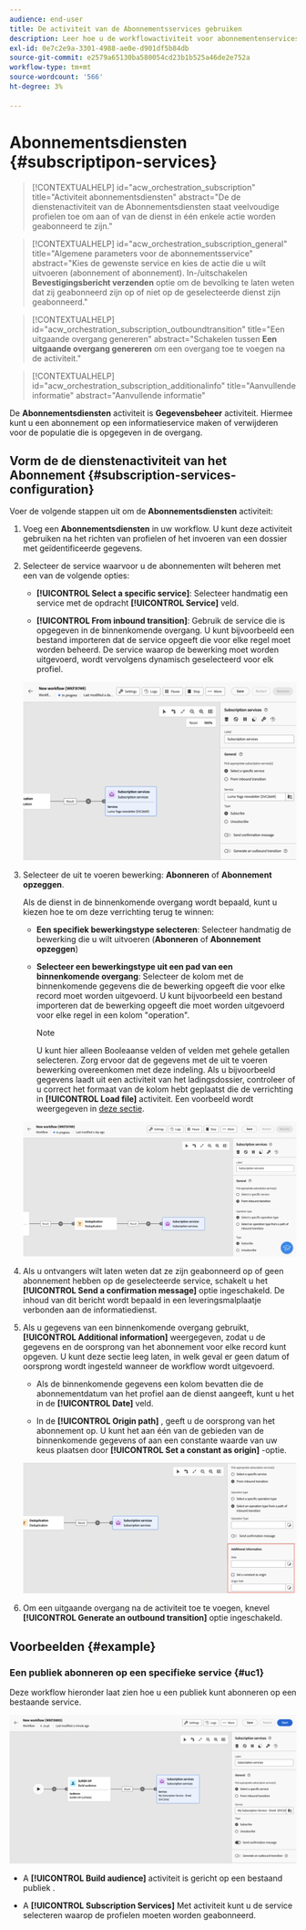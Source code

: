 ```yaml
---
audience: end-user
title: De activiteit van de Abonnementsservices gebruiken
description: Leer hoe u de workflowactiviteit voor abonnementenservices gebruikt
exl-id: 0e7c2e9a-3301-4988-ae0e-d901df5b84db
source-git-commit: e2579a65130ba580054cd23b1b525a46de2e752a
workflow-type: tm+mt
source-wordcount: '566'
ht-degree: 3%

---
```


# Abonnementsdiensten {#subscriptipon-services}

>[!CONTEXTUALHELP]
>id="acw_orchestration_subscription"
>title="Activiteit abonnementsdiensten"
>abstract="De de dienstenactiviteit van de Abonnementsdiensten staat veelvoudige profielen toe om aan of van de dienst in één enkele actie worden geabonneerd te zijn."

>[!CONTEXTUALHELP]
>id="acw_orchestration_subscription_general"
>title="Algemene parameters voor de abonnementsservice"
>abstract="Kies de gewenste service en kies de actie die u wilt uitvoeren (abonnement of abonnement). In-/uitschakelen **Bevestigingsbericht verzenden** optie om de bevolking te laten weten dat zij geabonneerd zijn op of niet op de geselecteerde dienst zijn geabonneerd."

>[!CONTEXTUALHELP]
>id="acw_orchestration_subscription_outboundtransition"
>title="Een uitgaande overgang genereren"
>abstract="Schakelen tussen **Een uitgaande overgang genereren** om een overgang toe te voegen na de activiteit."

>[!CONTEXTUALHELP]
>id="acw_orchestration_subscription_additionalinfo"
>title="Aanvullende informatie"
>abstract="Aanvullende informatie"

De **Abonnementsdiensten** activiteit is **Gegevensbeheer** activiteit. Hiermee kunt u een abonnement op een informatieservice maken of verwijderen voor de populatie die is opgegeven in de overgang.

## Vorm de de dienstenactiviteit van het Abonnement {#subscription-services-configuration}

Voer de volgende stappen uit om de **Abonnementsdiensten** activiteit:

1. Voeg een **Abonnementsdiensten** in uw workflow. U kunt deze activiteit gebruiken na het richten van profielen of het invoeren van een dossier met geïdentificeerde gegevens.

1. Selecteer de service waarvoor u de abonnementen wilt beheren met een van de volgende opties:

   * **[!UICONTROL Select a specific service]**: Selecteer handmatig een service met de opdracht **[!UICONTROL Service]** veld.

   * **[!UICONTROL From inbound transition]**: Gebruik de service die is opgegeven in de binnenkomende overgang. U kunt bijvoorbeeld een bestand importeren dat de service opgeeft die voor elke regel moet worden beheerd. De service waarop de bewerking moet worden uitgevoerd, wordt vervolgens dynamisch geselecteerd voor elk profiel.

   ![](../assets/workflow-subscription-service.png)

1. Selecteer de uit te voeren bewerking: **Abonneren** of **Abonnement opzeggen**.

   Als de dienst in de binnenkomende overgang wordt bepaald, kunt u kiezen hoe te om deze verrichting terug te winnen:

   * **Een specifiek bewerkingstype selecteren**: Selecteer handmatig de bewerking die u wilt uitvoeren (**Abonneren** of **Abonnement opzeggen**)

   * **Selecteer een bewerkingstype uit een pad van een binnenkomende overgang**: Selecteer de kolom met de binnenkomende gegevens die de bewerking opgeeft die voor elke record moet worden uitgevoerd. U kunt bijvoorbeeld een bestand importeren dat de bewerking opgeeft die moet worden uitgevoerd voor elke regel in een kolom &quot;operation&quot;.

     >[!NOTE]
     >
     >U kunt hier alleen Booleaanse velden of velden met gehele getallen selecteren. Zorg ervoor dat de gegevens met de uit te voeren bewerking overeenkomen met deze indeling. Als u bijvoorbeeld gegevens laadt uit een activiteit van het ladingsdossier, controleer of u correct het formaat van de kolom hebt geplaatst die de verrichting in **[!UICONTROL Load file]** activiteit. Een voorbeeld wordt weergegeven in [deze sectie](#uc2).

   ![](../assets/workflow-subscription-service-inbound.png)

1. Als u ontvangers wilt laten weten dat ze zijn geabonneerd op of geen abonnement hebben op de geselecteerde service, schakelt u het **[!UICONTROL Send a confirmation message]** optie ingeschakeld. De inhoud van dit bericht wordt bepaald in een leveringsmalplaatje verbonden aan de informatiedienst.

1. Als u gegevens van een binnenkomende overgang gebruikt, **[!UICONTROL Additional information]** weergegeven, zodat u de gegevens en de oorsprong van het abonnement voor elke record kunt opgeven. U kunt deze sectie leeg laten, in welk geval er geen datum of oorsprong wordt ingesteld wanneer de workflow wordt uitgevoerd.

   * Als de binnenkomende gegevens een kolom bevatten die de abonnementdatum van het profiel aan de dienst aangeeft, kunt u het in de **[!UICONTROL Date]** veld.

   * In de **[!UICONTROL Origin path]** , geeft u de oorsprong van het abonnement op. U kunt het aan één van de gebieden van de binnenkomende gegevens of aan een constante waarde van uw keus plaatsen door **[!UICONTROL Set a constant as origin]** -optie.

   ![](../assets/workflow-subscription-service-additional.png)

1. Om een uitgaande overgang na de activiteit toe te voegen, knevel **[!UICONTROL Generate an outbound transition]** optie ingeschakeld.

## Voorbeelden {#example}

### Een publiek abonneren op een specifieke service {#uc1}

Deze workflow hieronder laat zien hoe u een publiek kunt abonneren op een bestaande service.

![](../assets/workflow-subscription-service-uc1.png)

* A **[!UICONTROL Build audience]** activiteit is gericht op een bestaand publiek .

* A **[!UICONTROL Subscription Services]** Met activiteit kunt u de service selecteren waarop de profielen moeten worden geabonneerd.

<!--
### Updating multiple subscription statuses from a file {#uc2}

The workflow below shows how to import a file containing profiles and update their subscription to several services specified in the file.

![](../assets/workflow-subscription-service-uc2.png)

* A **[!UICONTROL Load file]** activity loads a CSV file containing the data and defines the structure of the imported columns. The "service" and "operation" columns specify the service to update and the operation to perform (subscription or unsubscription).

  ```
  Lastname,firstname,city,birthdate,email,service,operation
  Smith,Hayden,Paris,23/05/1985,hayden.smith@example.com,yoga,sub
  Mars,Daniel,London,17/11/1999,danny.mars@example.com,running,sub
  Smith,Clara,Roma,08/02/1979,clara.smith@example.com,running,unsub
  Durance,Allison,San Francisco,15/12/2000,allison.durance@example.com,yoga,sub
  Durance,Alison,San Francisco,15/12/2000,allison.durance@example.com,running,unsub
  ```

  As you may have noticed, the operation is specified in the file as "sub" or "unsub". The system expects a **Boolean** or **Integer** value to recognize the operation to perform: "0" to unsubscribe and "1" to subscribe. To match this requirement, a remapping of values must be performed in the detail of the "operation" column in the sample file configuration screen.

  ![](../assets/workflow-subscription-service-uc2-mapping.png)

  If your file already uses "0" and "1" to identify the operation, you don't need to remap those values. Only make sure that the column is processed as a **Boolean** or **Integer** in the sample file columns.

* A **[!UICONTROL Reconciliation]** activity identifies the data from the file as belonging to the profile dimension of the Adobe Campaign database. The **email** field of the file is matched to the **email** field of the profile resource.

  ![](../assets/workflow-subscription-service-uc2-enrichment.png)

* An **[!UICONTROL Enrichment]** activity creates a link to the "Services (nms)" table and creates a simple join between the "service" column of the uploaded file, and the services "internal name" field in the database.

    ![](../assets/workflow-subscription-service-uc2-enrichment.png)

* A **[!UICONTROL Deduplication]** based on the **email** field identifies duplicates. It is important to eliminate duplicates since the subscription to a service will fail for all data in case of duplicates.

  ![](../assets/workflow-subscription-service-uc2-dedup.png)
  
* A **[!UICONTROL Subscription Services]** identifies the services to update as coming from the transition, through the link created in the **[!UICONTROL Reconciliation]** activity.

  The **[!UICONTROL Operation type]** is identified as coming from the **operation** field of the file. Only Boolean or Integer fields can be selected here. If the column of your file that contains the operation to perform does not appear in the list, make sure that you have correctly set your column format in the **[!UICONTROL Load file]** activity, as explained earlier in this example.

  ![](../assets/workflow-subscription-service-uc2-subscription.png)-->
